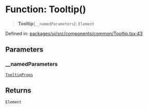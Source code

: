 # Function: Tooltip()

> **Tooltip**(`__namedParameters`): `Element`

Defined in: [packages/ui/src/components/common/Tooltip.tsx:43](https://github.com/laruss/react-text-game/blob/4531810ed426df9948c54abd8dbf61d1745871f2/packages/ui/src/components/common/Tooltip.tsx#L43)

## Parameters

### \_\_namedParameters

[`TooltipProps`](../type-aliases/TooltipProps.md)

## Returns

`Element`
